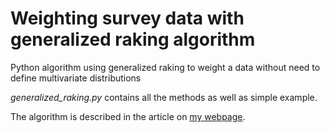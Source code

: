 # Weighting survey data with generalized raking algorithm
Python algorithm using generalized raking to weight a data without need to define multivariate distributions

*generalized_raking.py* contains all the methods as well as simple example.

The algorithm is described in the article on [my webpage](https://palasmi.github.io/projekt_weights.html "Generalized Raking Algorithm").
